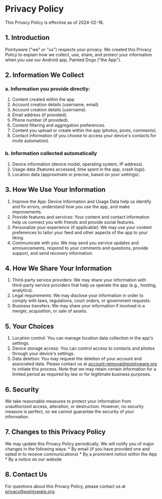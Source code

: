 # Privacy Policy

This Privacy Policy is effective as of 2024-02-18.

## 1. Introduction
Pointyware ("we" or "us") respects your privacy. We created this Privacy Policy to explain how we collect, use, share, and protect your information when you use our Android app, Painted Dogs ("the App").

## 2. Information We Collect

### a. Information you provide directly:
1. Content created within the app
2. Account creation details (username, email)
3. Account creation details (username).
4. Email address (if provided).
5. Phone number (if provided).
6. Content filtering and aggregation preferences.
7. Content you upload or create within the app (photos, posts, comments).
8. Contact information (if you choose to access your device's contacts for invite automation).

### b. Information collected automatically
1. Device information (device model, operating system, IP address).
2. Usage data (features accessed, time spent in the app, crash logs).
3. Location data (approximate or precise, based on your settings).

## 3. How We Use Your Information
1. Improve the App: Device Information and Usage Data help us identify and fix errors, understand how you use the app, and make improvements.
2. Provide features and services: Your content and contact information help us connect you with friends and provide social features.
3. Personalize your experience (if applicable): We may use your content preferences to tailor your feed and other aspects of the app to your liking.
4. Communicate with you: We may send you service updates and announcements, respond to your comments and questions, provide support, and send recovery information.

## 4. How We Share Your Information
1. Third-party service providers: We may share your information with third-party service providers that help us operate the app (e.g., hosting, analytics). 
2. Legal requirements: We may disclose your information in order to comply with laws, regulations, court orders, or government requests. 
3. Business transfers: We may share your information if involved in a merger, acquisition, or sale of assets.

## 5. Your Choices
1. Location control: You can manage location data collection in the app's settings. 
2. Device storage access: You can control access to contacts and photos through your device's settings. 
3. Data deletion: You may request the deletion of your account and associated data. Please contact us at [account-removal@pointyware.org](mailto:account-removal@pointyware.org) to initiate this process. Note that we may retain certain information for a limited period as required by law or for legitimate business purposes.

## 6. Security

We take reasonable measures to protect your information from unauthorized access, alteration, or destruction. However, no security measure is perfect, so we cannot guarantee the security of your information.

## 7. Changes to this Privacy Policy

We may update this Privacy Policy periodically.  We will notify you of major changes in the following ways:
    * By email (if you have provided one and opted in to receive communications)
    * By a prominent notice within the App
    * By a notice on our website

## 8. Contact Us
For questions about this Privacy Policy, please contact us at [privacy@pointyware.org](mailto:privacy@pointyware.org).
